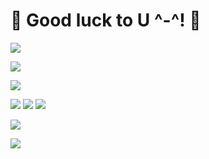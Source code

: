 # 🌟 Good luck to U ^-^! 🌟


<img src="https://img.shields.io/badge/-Java-%23F08080?style=flat-square&logo=java8&logoColor=white"/></a>

<img src="https://img.shields.io/badge/-Spring-%2332CD32?style=flat-square&logo=Spring&logoColor=white"/></a>

<img src="https://img.shields.io/badge/-SpringBoot-%237CFC00?style=flat-square&logo=Springboot&logoColor=white"/></a>

<img src="https://img.shields.io/badge/-AWS%20EC2-%23FF4500?style=flat-square&logo=AWS&logoColor=white"/></a> <img src="https://img.shields.io/badge/-AWS%20S3-%2300CED1?style=flat-square&logo=AWS&logoColor=white"/></a> <img src="https://img.shields.io/badge/-AWS%20RDS-%234169E1?style=flat-square&logo=AWS&logoColor=white"/></a>

<img src="https://img.shields.io/badge/-React--Native-%231E90FF?style=flat-square&logo=react&logoColor=white"/></a>

<img src="https://img.shields.io/badge/-Expo-%23696969?style=flat-square&logo=Expo&logoColor=white"/></a>
